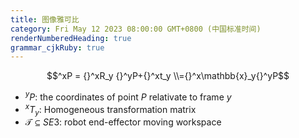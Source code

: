 ```yaml
---
title: 图像雅可比
category: Fri May 12 2023 08:00:00 GMT+0800 (中国标准时间)
renderNumberedHeading: true
grammar_cjkRuby: true
---
```




$$^xP = {}^xR_y {}^yP+{}^xt_y \\={}^x\mathbb{x}_y{}^yP$$
- $^yP$: the coordinates of point $P$ relativate to frame $y$
- $^xT_y$: Homogeneous transformation matrix
- $\mathcal{T}\subseteq SE3$: robot end-effector moving workspace
